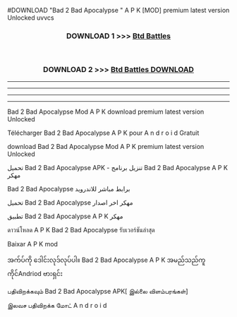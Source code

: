 #DOWNLOAD "Bad 2 Bad Apocalypse " A P K [MOD] premium latest version Unlocked uvvcs 



<div align="center">

<h3>DOWNLOAD 1 >>> <a href="https://getmod1.web.app/?judule=Btd Battles">Btd Battles</a></h3><br>

<h3>DOWNLOAD 2 >>> <a href="https://getmod1.web.app/?judule=Btd Battles">Btd Battles DOWNLOAD</a></h3>

</div>


----------------------------------------------------------

----------------------------------------------------------

----------------------------------------------------------

----------------------------------------------------------


Bad 2 Bad Apocalypse  Mod A P K download premium latest version Unlocked

Télécharger  Bad 2 Bad Apocalypse  A P K pour A n d r o i d Gratuit

download Bad 2 Bad Apocalypse  Mod A P K premium latest version Unlocked

تحميل Bad 2 Bad Apocalypse  APK - تنزيل برنامج Bad 2 Bad Apocalypse  A P K مهكر

Bad 2 Bad Apocalypse  برابط مباشر للاندرويد

تحميل Bad 2 Bad Apocalypse  مهكر اخر اصدار

تطبيق Bad 2 Bad Apocalypse  A P K مهكر

ดาวน์โหลด A P K Bad 2 Bad Apocalypse  รับเวอร์ชันล่าสุด

Baixar A P K mod

အက်ပ်ကို ဒေါင်းလုဒ်လုပ်ပါ။ Bad 2 Bad Apocalypse  A P K အမည်သည်ကူကိုင်Andriod ဗားရှင်း

பதிவிறக்கவும் Bad 2 Bad Apocalypse  APK[ இல்லை விளம்பரங்கள்] 
 
இலவச பதிவிறக்க மோட் A n d r o i d



